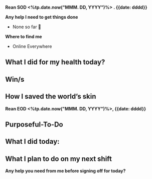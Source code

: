 **Rean SOD <%tp.date.now("MMM. DD, YYYY")%> . {{date: dddd}}**

**Any help I need to get things done**
- None so far 🙏

**Where to find me** 
- Online Everywhere

**What I did for my health today?**
- 

**Win/s**
- 
 
**How I saved the world’s skin**
- 


**Rean EOD <%tp.date.now("MMM. DD, YYYY")%>, {{date: dddd}}**

**Purposeful-To-Do**
- 

**What I did today:**
- 

**What I plan to do on my next shift**
- 

**Any help you need from me before signing off for today?**
